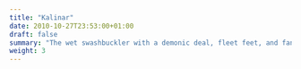 ```yaml
---
title: "Kalinar"
date: 2010-10-27T23:53:00+01:00
draft: false
summary: "The wet swashbuckler with a demonic deal, fleet feet, and fancy hands"
weight: 3
---
```

